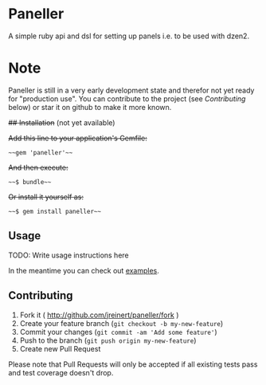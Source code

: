 # Paneller

A simple ruby api and dsl for setting up panels i.e. to be used with dzen2.

# Note

Paneller is still in a very early development state and therefor not yet ready
for "production use". You can contribute to the project (see _Contributing_
below) or star it on github to make it more known.

~~## Installation~~ (not yet available)

~~Add this line to your application's Gemfile:~~

    ~~gem 'paneller'~~

~~And then execute:~~

    ~~$ bundle~~

~~Or install it yourself as:~~

    ~~$ gem install paneller~~

## Usage

TODO: Write usage instructions here

In the meantime you can check out [examples](tree/master/examples).

## Contributing

1. Fork it ( http://github.com/jreinert/paneller/fork )
2. Create your feature branch (`git checkout -b my-new-feature`)
3. Commit your changes (`git commit -am 'Add some feature'`)
4. Push to the branch (`git push origin my-new-feature`)
5. Create new Pull Request

Please note that Pull Requests will only be accepted if all existing tests pass
and test coverage doesn't drop.
